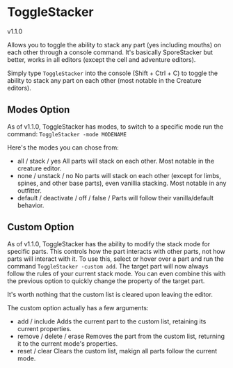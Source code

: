 # ToggleStacker
v1.1.0

Allows you to toggle the ability to stack any part (yes including mouths) on each other through a console command. It's basically SporeStacker but better, works in all editors (except the cell and adventure editors).

Simply type `ToggleStacker` into the console (Shift + Ctrl + C) to toggle the ability to stack any part on each other (most notable in the Creature editors).

## Modes Option

As of v1.1.0, ToggleStacker has modes, to switch to a specific mode run the command:
`ToggleStacker -mode MODENAME`

Here's the modes you can chose from:
- all / stack / yes
All parts will stack on each other.
Most notable in the creature editor.
- none / unstack / no
No parts will stack on each other (except for limbs, spines, and other base parts), even vanillia stacking. 
Most notable in any outfitter.
- default / deactivate / off / false / 
Parts will follow their vanilla/default behavior.

## Custom Option

As of v1.1.0, ToggleStacker has the ability to modify the stack mode for specific parts. This controls how the part interacts with other parts, not how parts will interact with it.
To use this, select or hover over a part and run the command `ToggleStacker -custom add`. The target part will now always follow the rules of your current stack mode.
You can even combine this with the previous option to quickly change the property of the target part.

It's worth nothing that the custom list is cleared upon leaving the editor.

The custom option actually has a few arguments:
- add / include
Adds the current part to the custom list, retaining its current properties.
- remove / delete / erase
Removes the part from the custom list, returning it to the current mode's properties.
- reset / clear
Clears the custom list, makign all parts follow the current mode.